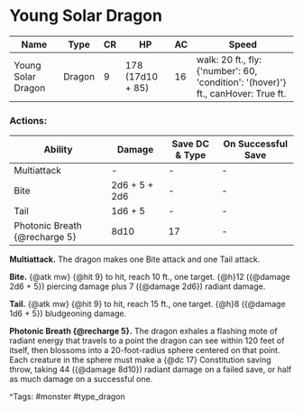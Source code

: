 # Young Solar Dragon

| Name | Type | CR | HP | AC | Speed |
|------|------|----|----|----|-------|
| Young Solar Dragon | Dragon | 9 | 178 (17d10 + 85) | 16 | walk: 20 ft., fly: {'number': 60, 'condition': '(hover)'} ft., canHover: True ft. |

### Actions:

| Ability | Damage | Save DC & Type | On Successful Save |
|---------|--------|----------------|--------------------|
| Multiattack | - | - | - |
| Bite | 2d6 + 5 + 2d6 | - | - |
| Tail | 1d6 + 5 | - | - |
| Photonic Breath {@recharge 5} | 8d10 | 17 | - |


**Multiattack.** The dragon makes one Bite attack and one Tail attack.

**Bite.** {@atk mw} {@hit 9} to hit, reach 10 ft., one target. {@h}12 ({@damage 2d6 + 5}) piercing damage plus 7 ({@damage 2d6}) radiant damage.

**Tail.** {@atk mw} {@hit 9} to hit, reach 15 ft., one target. {@h}8 ({@damage 1d6 + 5}) bludgeoning damage.

**Photonic Breath {@recharge 5}.** The dragon exhales a flashing mote of radiant energy that travels to a point the dragon can see within 120 feet of itself, then blossoms into a 20-foot-radius sphere centered on that point. Each creature in the sphere must make a {@dc 17} Constitution saving throw, taking 44 ({@damage 8d10}) radiant damage on a failed save, or half as much damage on a successful one.

^Tags: #monster #type_dragon